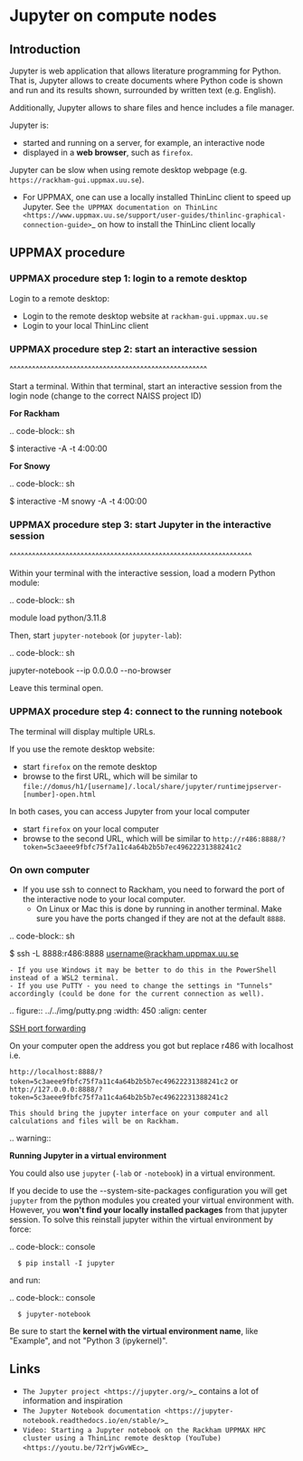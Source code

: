 # Jupyter on compute nodes

## Introduction

Jupyter is web application that allows literature programming
for Python. That is, Jupyter allows to create documents 
where Python code is shown and run and its results shown, 
surrounded by written text (e.g. English).

Additionally, Jupyter allows to share files and hence includes a file manager.

Jupyter is:

- started and running on a server, for example, an interactive node
- displayed in a **web browser**, such as ``firefox``.

Jupyter can be slow when using remote desktop webpage
(e.g. ``https://rackham-gui.uppmax.uu.se``).

- For UPPMAX, one can use a locally installed ThinLinc client to speed up Jupyter.
  See `the UPPMAX documentation on ThinLinc <https://www.uppmax.uu.se/support/user-guides/thinlinc-graphical-connection-guide>`_
  on how to install the ThinLinc client locally

## UPPMAX procedure

### UPPMAX procedure step 1: login to a remote desktop

Login to a remote desktop:

- Login to the remote desktop website at ``rackham-gui.uppmax.uu.se``
- Login to your local ThinLinc client

### UPPMAX procedure step 2: start an interactive session
^^^^^^^^^^^^^^^^^^^^^^^^^^^^^^^^^^^^^^^^^^^^^^^^^^^^^

Start a terminal. Within that terminal, 
start an interactive session from the login node 
(change to the correct NAISS project ID) 
  
**For Rackham**

.. code-block:: sh

   $ interactive -A <naiss-project-id>  -t 4:00:00

**For Snowy**

.. code-block:: sh

   $ interactive -M snowy -A <naiss-project-id>  -t 4:00:00
   

### UPPMAX procedure step 3: start Jupyter in the interactive session
^^^^^^^^^^^^^^^^^^^^^^^^^^^^^^^^^^^^^^^^^^^^^^^^^^^^^^^^^^^^^^^^^

Within your terminal with the interactive session, 
load a modern Python module:

.. code-block:: sh
		
   module load python/3.11.8

Then, start ``jupyter-notebook`` (or ``jupyter-lab``):

.. code-block:: sh

   jupyter-notebook --ip 0.0.0.0 --no-browser

Leave this terminal open.

### UPPMAX procedure step 4: connect to the running notebook 

The terminal will display multiple URLs.

If you use the remote desktop website:

- start ``firefox`` on the remote desktop
- browse to the first URL, which will be similar to ``file://domus/h1/[username]/.local/share/jupyter/runtimejpserver-[number]-open.html``

In both cases, you can access Jupyter from your local computer

- start ``firefox`` on your local computer
- browse to the second URL, which will be similar to 
  ``http://r486:8888/?token=5c3aeee9fbfc75f7a11c4a64b2b5b7ec49622231388241c2``

### On own computer


- If you use ssh to connect to Rackham, you need to forward the port of the interactive node to your local computer.
    - On Linux or Mac this is done by running in another terminal. Make sure you have the ports changed if they are not at the default ``8888``.

.. code-block:: sh
		
   $ ssh -L 8888:r486:8888 username@rackham.uppmax.uu.se

    - If you use Windows it may be better to do this in the PowerShell instead of a WSL2 terminal.
    - If you use PuTTY - you need to change the settings in "Tunnels" accordingly (could be done for the current connection as well).

.. figure:: ../../img/putty.png
   :width: 450
   :align: center

[SSH port forwarding](https://uplogix.com/docs/local-manager-user-guide/advanced-features/ssh-port-forwarding)
    
On your computer open  the address you got but replace r486 with localhost i.e.

``http://localhost:8888/?token=5c3aeee9fbfc75f7a11c4a64b2b5b7ec49622231388241c2``
or 
``http://127.0.0.0:8888/?token=5c3aeee9fbfc75f7a11c4a64b2b5b7ec49622231388241c2``

    This should bring the jupyter interface on your computer and all calculations and files will be on Rackham.


.. warning:: 

   **Running Jupyter in a virtual environment**

   You could also use ``jupyter`` (``-lab`` or ``-notebook``) in a virtual environment.

   If you decide to use the --system-site-packages configuration you will get ``jupyter`` from the python modules you created your virtual environment with.
   However, you **won't find your locally installed packages** from that jupyter session. To solve this reinstall jupyter within the virtual environment by force:

   .. code-block:: console

      $ pip install -I jupyter

   and run:

   .. code-block:: console

      $ jupyter-notebook
   
   Be sure to start the **kernel with the virtual environment name**, like "Example", and not "Python 3 (ipykernel)".


Links
---------

- `The Jupyter project <https://jupyter.org/>`_ contains a lot of information and inspiration
- `The Jupyter Notebook documentation <https://jupyter-notebook.readthedocs.io/en/stable/>`_  
- `Video: Starting a Jupyter notebook on the Rackham UPPMAX HPC cluster using a ThinLinc remote desktop (YouTube) <https://youtu.be/72rYjwGvWEc>`_
